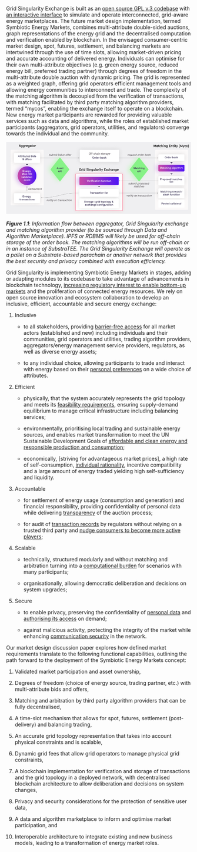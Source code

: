 Grid Singularity Exchange is built as an [open source GPL v.3 codebase](https://github.com/gridsingularity/gsy-e) with [an interactive interface](https://map.gridsingularity.com/singularity-map) to simulate and operate interconnected, grid-aware energy marketplaces. The future market design implementation, termed Symbiotic Energy Markets, combines multi-attribute double-sided auctions, graph representations of the energy grid and the decentralised computation and verification enabled by blockchain. In the envisaged consumer-centric market design, spot, futures, settlement, and balancing markets are intertwined through the use of time slots, allowing market-driven pricing and accurate accounting of delivered energy. Individuals can optimise for their own multi-attribute objectives (e.g. green energy source, reduced energy bill, preferred trading partner) through degrees of freedom in the multi-attribute double auction with dynamic pricing. The grid is represented as a weighted graph, offering grid operators efficient management tools and allowing energy communities to interconnect and trade. The complexity of the matching algorithm is decoupled from the verification of transactions, with matching facilitated by third party matching algorithm providers, termed “mycos”, enabling the exchange itself to operate on a blockchain. New energy market participants are rewarded for providing valuable services such as data and algorithms, while the roles of established market participants (aggregators, grid operators, utilities, and regulators) converge towards the individual and the community.

![alt_text](img/development-path.png)

***Figure 1.1***: *Information flow between aggregator, Grid Singularity exchange and matching algorithm provider (to be sourced through Data and Algorithm Marketplace). IPFS or RDBMS will likely be used for off-chain storage of the order book. The matching algorithms will be run off-chain or in an instance of SubstraTEE. The Grid Singularity Exchange will operate as a pallet on a Substrate-based parachain or another network that provides the best security and privacy combined with execution efficiency.*

Grid Singularity is implementing Symbiotic Energy Markets in stages, adding or adapting modules to its codebase to take advantage of advancements in blockchain technology, [increasing regulatory interest to enable bottom-up markets](https://gridsingularity.medium.com/energy-communities-a-game-changer-for-the-european-electricity-grid-fd588a3063b0) and the proliferation of connected energy resources. We rely on open source innovation and ecosystem collaboration to develop an inclusive, efficient, accountable and secure energy exchange:

1. Inclusive

      - to all stakeholders, providing [barrier-free access](https://arxiv.org/pdf/2003.07940.pdf) for all market actors (established and new) including individuals and their communities, grid operators and utilities, trading algorithm providers, aggregators/energy management service providers, regulators, as well as diverse energy assets;

      - to any individual choice, allowing participants to trade and interact with energy based on their [personal preferences](https://arxiv.org/pdf/2003.07940.pdf) on a wide choice of attributes.

2. Efficient

      - physically, that the system accurately represents the grid topology and meets its [feasibility requirements](https://www.researchgate.net/publication/336868492_Safe_and_Private_Forward-Trading_Platform_for_Transactive_Microgrids), ensuring supply-demand equilibrium to manage critical infrastructure including balancing services;

      - environmentally, prioritising local trading and sustainable energy sources, and enables market transformation to meet the UN Sustainable Development Goals of [affordable and clean energy and responsible production and consumption](https://sdgs.un.org/goals);

      - economically, [striving for advantageous market prices], a high rate of self-consumption, [individual rationality](https://www.academia.edu/34175250/A_systematic_study_of_double_auction_mechanisms_in_cloud_computing), incentive compatibility and a large amount of energy traded yielding high self-sufficiency and liquidity.

3. Accountable

      - for settlement of energy usage (consumption and generation) and financial responsibility, providing confidentiality of personal data while delivering [transparency](https://arxiv.org/abs/1905.07940) of the auction process;

      - for audit of [transaction records](https://arxiv.org/pdf/2001.06882.pdf) by regulators without relying on a trusted third party and [nudge consumers to become more active players](https://www.beuc.eu/publications/beuc-x-2017-062_mst_energy_markets_of_the_future_-_how_the_eus_energy_transition_should_work_for_consumers.pdf);

4. Scalable

      - technically, structured modularly and without matching and arbitration turning into a [computational burden](https://www.sciencedirect.com/science/article/pii/S1364032119300462) for scenarios with many participants;

      - organisationally, allowing democratic deliberation and decisions on system upgrades;

5. Secure

      - to enable privacy, preserving the confidentiality of [personal data](https://arxiv.org/abs/1905.07940) and [authorising its access](https://aioti.eu/wp-content/uploads/2021/03/Open-Energy-Marketplaces-Evolution-Published.pdf) on demand;

      - against malicious activity, protecting the integrity of the market while enhancing [communication security](https://arxiv.org/pdf/1809.02609.pdf) in the network.

Our market design discussion paper explores how defined market requirements translate to the following functional capabilities, outlining the path forward to the deployment of the Symbiotic Energy Markets concept:

1. Validated market participation and asset ownership,

2. Degrees of freedom (choice of energy source, trading partner, etc.) with multi-attribute bids and offers,

3. Matching and arbitration by third party algorithm providers that can be fully decentralised,

4. A time-slot mechanism that allows for spot, futures, settlement (post-delivery) and balancing trading,

5. An accurate grid topology representation that takes into account physical constraints and is scalable,

6. Dynamic grid fees that allow grid operators to manage physical grid constraints,

7. A blockchain implementation for verification and storage of transactions and the grid topology in a deployed network, with decentralised blockchain architecture to allow deliberation and decisions on system changes,

8. Privacy and security considerations for the protection of sensitive user data,

9. A data and algorithm marketplace to inform and optimise market participation, and

10. Interoperable architecture to integrate existing and new business models, leading to a transformation of energy market roles.

